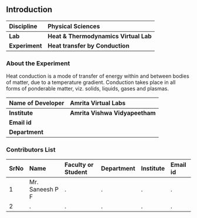## Introduction


<b>Discipline | <b> Physical Sciences
:--|:--|
<b> Lab | <b> Heat & Thermodynamics Virtual Lab
<b> Experiment|     <b> Heat transfer by Conduction

### About the Experiment 

Heat conduction is a mode of transfer of energy within and between bodies of matter, due to a temperature gradient. Conduction takes place in all forms of ponderable matter, viz. solids, liquids, gases and plasmas.

<b>Name of Developer | <b> Amrita Virtual Labs
:--|:--|
<b> Institute | <b>  Amrita Vishwa Vidyapeetham
<b> Email id|     <b>  
<b> Department |  

### Contributors List

SrNo | Name | Faculty or Student | Department| Institute | Email id
:--|:--|:--|:--|:--|:--|
1 | Mr. Saneesh P F | . | . | . | .
2 | . | . | . | . | .
